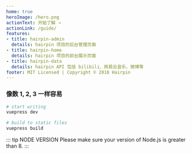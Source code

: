```yaml
---
home: true
heroImage: /hero.png
actionText: 开始了解 →
actionLink: /guide/
features:
- title: hairpin-admin
  details: hairpin 项目的后台管理页面
- title: hairpin-home
  details: hairpin 项目的前台展示页面
- title: hairpin-data
  details: hairpin API 包括 bilibili、网易云音乐、微博等
footer: MIT Licensed | Copyright © 2018 Hairpin
---
```


### 像数 1, 2, 3 一样容易

``` bash
# start writing
vuepress dev

# build to static files
vuepress build
```

::: tip NODE VERSION
Please make sure your version of Node.js is greater than 8.
:::
